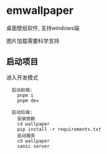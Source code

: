 # emwallpaper
桌面壁纸软件, 支持windows端

图片加载需要科学支持

## 启动项目

进入开发模式
```
  启动前端:
    pnpm i
    pnpm dev

  启动后端:
    安装依赖
    cd wallpaper
    pip install -r requirements.txt
    启动服务
    cd wallpaper
    sanic server
```